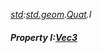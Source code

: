 _[std](../../modules/std/std-module.md):[std.geom](../../modules/std/std-geom.md).[Quat<T>](../../modules/std/std-geom-quat.md).I_
##### Property I:[Vec3](../../modules/std/std-geom-vec3.md)<T>

